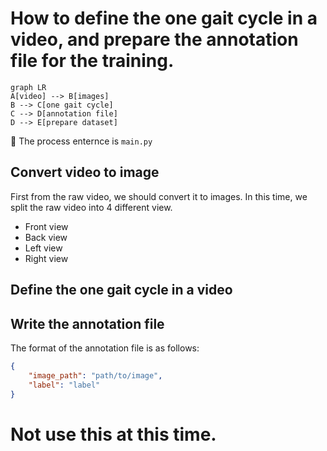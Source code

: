 How to define the one gait cycle in a video, and prepare the annotation file for the training.
===

``` mermaid
graph LR
A[video] --> B[images]
B --> C[one gait cycle]
C --> D[annotation file]
D --> E[prepare dataset]
```

📓 The process enternce is `main.py`

## Convert video to image

First from the raw video, we should convert it to images.
In this time, we split the raw video into 4 different view. 

- Front view
- Back view
- Left view
- Right view

## Define the one gait cycle in a video

## Write the annotation file

The format of the annotation file is as follows:

``` json
{
    "image_path": "path/to/image",
    "label": "label"
}
```

# Not use this at this time.